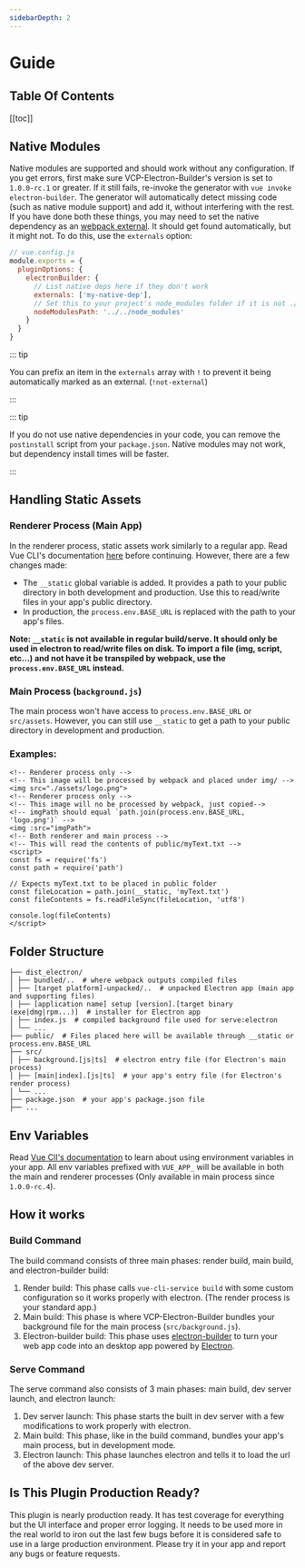 ```yaml
---
sidebarDepth: 2
---
```


# Guide

## Table Of Contents

[[toc]]

## Native Modules <Badge text="1.0.0-rc.1+" type="warn"/>

Native modules are supported and should work without any configuration. If you get errors, first make sure VCP-Electron-Builder's version is set to `1.0.0-rc.1` or greater. If it still fails, re-invoke the generator with `vue invoke electron-builder`. The generator will automatically detect missing code (such as native module support) and add it, without interfering with the rest. If you have done both these things, you may need to set the native dependency as an [webpack external](https://webpack.js.org/configuration/externals/). It should get found automatically, but it might not. To do this, use the `externals` option:

```javascript
// vue.config.js
module.exports = {
  pluginOptions: {
    electronBuilder: {
      // List native deps here if they don't work
      externals: ['my-native-dep'],
      // Set this to your project's node_modules folder if it is not ./node_modules (for yarn workspaces)
      nodeModulesPath: '../../node_modules'
    }
  }
}
```

::: tip

You can prefix an item in the `externals` array with `!` to prevent it being automatically marked as an external. (`!not-external`)

:::

::: tip

If you do not use native dependencies in your code, you can remove the `postinstall` script from your `package.json`. Native modules may not work, but dependency install times will be faster.

:::

## Handling Static Assets

### Renderer Process (Main App)

In the renderer process, static assets work similarly to a regular app. Read Vue CLI's documentation [here](https://cli.vuejs.org/guide/html-and-static-assets.html) before continuing. However, there are a few changes made:

- The `__static` global variable is added. It provides a path to your public directory in both development and production. Use this to read/write files in your app's public directory.
- In production, the `process.env.BASE_URL` is replaced with the path to your app's files.

**Note: `__static` is not available in regular build/serve. It should only be used in electron to read/write files on disk. To import a file (img, script, etc...) and not have it be transpiled by webpack, use the `process.env.BASE_URL` instead.**

### Main Process (`background.js`)

The main process won't have access to `process.env.BASE_URL` or `src/assets`. However, you can still use `__static` to get a path to your public directory in development and production.

### Examples:

```vue
<!-- Renderer process only -->
<!-- This image will be processed by webpack and placed under img/ -->
<img src="./assets/logo.png">
<!-- Renderer process only -->
<!-- This image will no be processed by webpack, just copied-->
<!-- imgPath should equal `path.join(process.env.BASE_URL, 'logo.png')` -->
<img :src="imgPath">
<!-- Both renderer and main process -->
<!-- This will read the contents of public/myText.txt -->
<script>
const fs = require('fs')
const path = require('path')

// Expects myText.txt to be placed in public folder
const fileLocation = path.join(__static, 'myText.txt')
const fileContents = fs.readFileSync(fileLocation, 'utf8')

console.log(fileContents)
</script>
```

## Folder Structure

```
├── dist_electron/
│ ├── bundled/..  # where webpack outputs compiled files
│ ├── [target platform]-unpacked/..  # unpacked Electron app (main app and supporting files)
│ ├── [application name] setup [version].[target binary (exe|dmg|rpm...)]  # installer for Electron app
│ ├── index.js  # compiled background file used for serve:electron
│ └── ...
├── public/  # Files placed here will be available through __static or process.env.BASE_URL
├── src/
│ ├── background.[js|ts]  # electron entry file (for Electron's main process)
│ ├── [main|index].[js|ts]  # your app's entry file (for Electron's render process)
│ └── ...
├── package.json  # your app's package.json file
├── ...
```

## Env Variables

Read [Vue ClI's documentation](https://cli.vuejs.org/guide/mode-and-env.html) to learn about using environment variables in your app. All env variables prefixed with `VUE_APP_` will be available in both the main and renderer processes (Only available in main process since `1.0.0-rc.4`).

## How it works

### Build Command

The build command consists of three main phases: render build, main build, and electron-builder build:

1.  Render build: This phase calls `vue-cli-service build` with some custom configuration so it works properly with electron. (The render process is your standard app.)
2.  Main build: This phase is where VCP-Electron-Builder bundles your background file for the main process (`src/background.js`).
3.  Electron-builder build: This phase uses [electron-builder](https://www.electron.build) to turn your web app code into an desktop app powered by [Electron](https://electronjs.org).

### Serve Command

The serve command also consists of 3 main phases: main build, dev server launch, and electron launch:

1.  Dev server launch: This phase starts the built in dev server with a few modifications to work properly with electron.
2.  Main build: This phase, like in the build command, bundles your app's main process, but in development mode.
3.  Electron launch: This phase launches electron and tells it to load the url of the above dev server.

## Is This Plugin Production Ready?

This plugin is nearly production ready. It has test coverage for everything but the UI interface and proper error logging. It needs to be used more in the real world to iron out the last few bugs before it is considered safe to use in a large production environment. Please try it in your app and report any bugs or feature requests.
